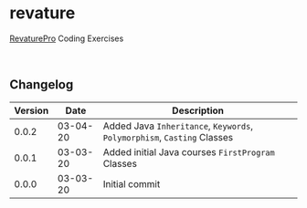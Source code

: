 
# revature

[RevaturePro](https://app.revature.com/) Coding Exercises

<br>

## Changelog

| Version | Date     | Description |
|---------|----------|-------------|
| 0.0.2   | 03-04-20 | Added Java `Inheritance`, `Keywords`, `Polymorphism`, `Casting` Classes |
| 0.0.1   | 03-03-20 | Added initial Java courses `FirstProgram` Classes |
| 0.0.0   | 03-03-20 | Initial commit |
